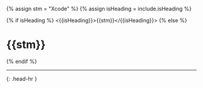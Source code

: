<!-- _includes/docs/env/xcode/ -->

<!-- USE CASE -->
<!-- 1. include docs/env/xcode/title.md -->
<!-- 2. include docs/env/xcode/title.md isHeading=true -->

{% assign stm = "Xcode" %}
{% assign isHeading = include.isHeading %}

{% if isHeading %}
<{{isHeading}}>{{stm}}</{{isHeading}}>
{% else %}
<h1>{{stm}}</h1>
{% endif %}
<hr>{: .head-hr }
